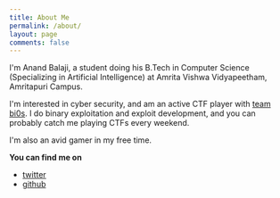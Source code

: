 ```yaml
---
title: About Me
permalink: /about/
layout: page
comments: false
---
```


I'm Anand Balaji, a student doing his B.Tech in Computer Science (Specializing in Artificial Intelligence) at Amrita Vishwa Vidyapeetham, Amritapuri Campus.

I'm interested in cyber security, and am an active CTF player with <a href="https://www.bi0s.in/" target="_blank" rel="noopener">team bi0s</a>. I do binary exploitation and exploit development, and you can probably catch me playing CTFs every weekend.

I'm also an avid gamer in my free time.

**You can find me on**
- <a href="https://www.twitter.com/_d4rkkn1gh7" target="_blank" rel="noopener">twitter</a>
- <a href="https://www.github.com/d4rk-kn1gh7" target="_blank" rel="noopener">github</a>
